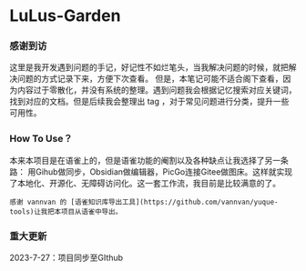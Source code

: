 # LuLus-Garden
### 感谢到访

这里是我开发遇到问题的手记，好记性不如烂笔头，当我解决问题的时候，就把解决问题的方式记录下来，方便下次查看。
但是，本笔记可能不适合阁下查看，因为内容过于零散化，并没有系统的整理。遇到问题我会根据记忆搜索对应关键词，找到对应的文档。但是后续我会整理出 tag ，对于常见问题进行分类，提升一些可用性。

### How To Use？

本来本项目是在语雀上的，但是语雀功能的阉割以及各种缺点让我选择了另一条路：
用Gihub做同步，Obsidian做编辑器，PicGo连接Gitee做图床。这样就实现了本地化、开源化、无障碍访问化。这一套工作流，我目前是比较满意的了。

	感谢 vannvan 的 [语雀知识库导出工具](https://github.com/vannvan/yuque-tools)让我把本项目从语雀中导出。
 
### 重大更新

2023-7-27：项目同步至GIthub


